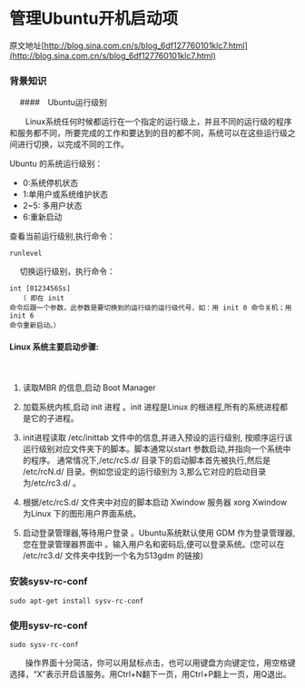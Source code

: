 # 管理Ubuntu开机启动项

原文地址[http://blog.sina.com.cn/s/blog_6df127760101klc7.html](http://blog.sina.com.cn/s/blog_6df127760101klc7.html)

### 背景知识
　
####　Ubuntu运行级别  

　　Linux系统任何时候都运行在一个指定的运行级上，并且不同的运行级的程序和服务都不同，所要完成的工作和要达到的目的都不同，系统可以在这些运行级之间进行切换，以完成不同的工作。  

Ubuntu 的系统运行级别： 

* 0:系统停机状态  
* 1:单用户或系统维护状态  
* 2~5: 多用户状态  
* 6:重新启动 

查看当前运行级别,执行命令：  

```
runlevel  
```
　
切换运行级别，执行命令： 

```  
int [0123456Ss]  
　　（ 即在 init
命令后跟一个参数，此参数是要切换到的运行级的运行级代号，如：用 init 0 命令关机；用 init 6
命令重新启动。）

```

#### Linux 系统主要启动步骤:  

　　 

1. 读取MBR 的信息,启动 Boot Manager  

2. 加载系统内核,启动 init 进程 。init 进程是Linux 的根进程,所有的系统进程都是它的子进程。  
3. init进程读取 /etc/inittab 文件中的信息,并进入预设的运行级别,  按顺序运行该运行级别对应文件夹下的脚本。脚本通常以start 参数启动,并指向一个系统中的程序。 通常情况下,/etc/rcS.d/ 目录下的启动脚本首先被执行,然后是  /etc/rcN.d/
目录。例如您设定的运行级别为 3,那么它对应的启动目录为/etc/rc3.d/ 。 
4. 根据/etc/rcS.d/ 文件夹中对应的脚本启动 Xwindow 服务器 xorg  Xwindow 为Linux 下的图形用户界面系统。  
5. 启动登录管理器,等待用户登录 。Ubuntu系统默认使用 GDM 作为登录管理器,您在登录管理器界面中 。输入用户名和密码后,便可以登录系统。(您可以在 /etc/rc3.d/ 文件夹中找到一个名为S13gdm 的链接)

### 安装sysv-rc-conf

```
sudo apt-get install sysv-rc-conf  

```
### 使用sysv-rc-conf

```
sudo sysv-rc-conf  
```
　　操作界面十分简洁，你可以用鼠标点击，也可以用键盘方向键定位，用空格键选择，“X”表示开启该服务。用Ctrl+N翻下一页，用Ctrl+P翻上一页，用Q退出。
